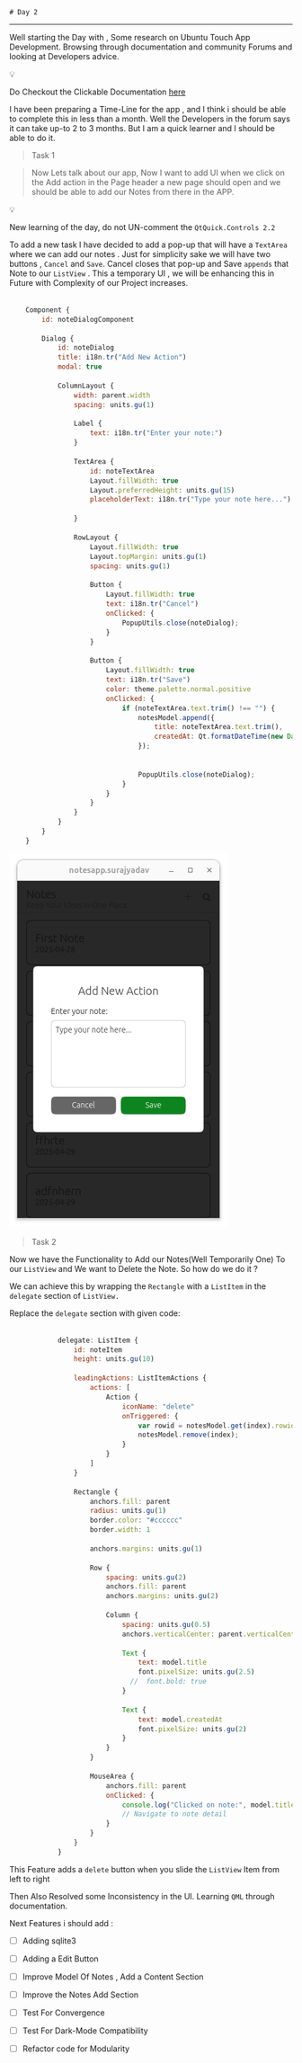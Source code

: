 
    # Day 2

---

Well starting the Day with , Some research on Ubuntu Touch App Development. Browsing through documentation and community Forums and looking at Developers advice. 

<aside>
💡

Do Checkout the Clickable Documentation [here](https://clickable-ut.dev/en/latest/index.html)

</aside>

I have been preparing a Time-Line for the app , and I think i should be able to complete this in less than a month. Well the Developers in the forum says it can take up-to 2 to 3 months. But I am a quick learner and I should be able to do it.

> Task 1
> 

> Now Lets talk about our app, Now I want to add UI when we click on the Add action in the Page header a new page should open and we should be able to add our Notes from there in the APP.
> 

<aside>
💡

New learning of the day, do not UN-comment the `QtQuick.Controls 2.2`

</aside>

To add a new task I have decided to add a pop-up that will have a `TextArea` where we can add our notes . Just for simplicity sake we will have two buttons , `Cancel` and `Save`. Cancel closes that pop-up and Save `appends` that Note to our `ListView` . This a temporary UI , we will be enhancing this in Future with Complexity of our Project increases.  

```jsx

    Component {
        id: noteDialogComponent

        Dialog {
            id: noteDialog
            title: i18n.tr("Add New Action")
            modal: true

            ColumnLayout {
                width: parent.width
                spacing: units.gu(1)

                Label {
                    text: i18n.tr("Enter your note:")
                }

                TextArea {
                    id: noteTextArea
                    Layout.fillWidth: true
                    Layout.preferredHeight: units.gu(15)
                    placeholderText: i18n.tr("Type your note here...")
                    
                }

                RowLayout {
                    Layout.fillWidth: true
                    Layout.topMargin: units.gu(1)
                    spacing: units.gu(1)

                    Button {
                        Layout.fillWidth: true
                        text: i18n.tr("Cancel")
                        onClicked: {
                            PopupUtils.close(noteDialog);
                        }
                    }

                    Button {
                        Layout.fillWidth: true
                        text: i18n.tr("Save")
                        color: theme.palette.normal.positive
                        onClicked: {
                            if (noteTextArea.text.trim() !== "") {
                                notesModel.append({
                                    title: noteTextArea.text.trim(),
                                    createdAt: Qt.formatDateTime(new Date(), "yyyy-MM-dd")
                                });
                                

                                PopupUtils.close(noteDialog);
                            }
                        }
                    }
                }
            }
        }
    }
```

 

  ![notes2.1](/docs/screenshots/notes2.1.png)

> Task 2
> 

Now we have the Functionality to Add our Notes(Well Temporarily One) To our `ListView` and We want to Delete the Note. So how do we do it ?

We can achieve this by wrapping the `Rectangle` with a `ListItem` in the `delegate` section of `ListView.`

Replace the `delegate` section with given code:

```jsx

            delegate: ListItem {
                id: noteItem
                height: units.gu(10)

                leadingActions: ListItemActions {
                    actions: [
                        Action {
                            iconName: "delete"
                            onTriggered: {
                                var rowid = notesModel.get(index).rowid;
                                notesModel.remove(index);
                            }
                        }
                    ]
                }

                Rectangle {
                    anchors.fill: parent
                    radius: units.gu(1)
                    border.color: "#cccccc"
                    border.width: 1
                  
                    anchors.margins: units.gu(1)

                    Row {
                        spacing: units.gu(2)
                        anchors.fill: parent
                        anchors.margins: units.gu(2)

                        Column {
                            spacing: units.gu(0.5)
                            anchors.verticalCenter: parent.verticalCenter

                            Text {
                                text: model.title
                                font.pixelSize: units.gu(2.5)
                              //  font.bold: true
                            }

                            Text {
                                text: model.createdAt
                                font.pixelSize: units.gu(2)
                            }
                        }
                    }

                    MouseArea {
                        anchors.fill: parent
                        onClicked: {
                            console.log("Clicked on note:", model.title);
                            // Navigate to note detail
                        }
                    }
                }
            }
```

  

This Feature adds a `delete` button when you slide the `ListView` Item from left to right

Then Also Resolved some Inconsistency in the UI. Learning `QML` through documentation.

Next Features i should add :

- [ ]  Adding sqlite3
- [ ]  Adding a Edit Button
- [ ]  Improve Model Of Notes , Add a Content Section
- [ ]  Improve the Notes Add Section
- [ ]  Test For Convergence
- [ ]  Test For Dark-Mode Compatibility
- [ ]  Refactor code for Modularity

